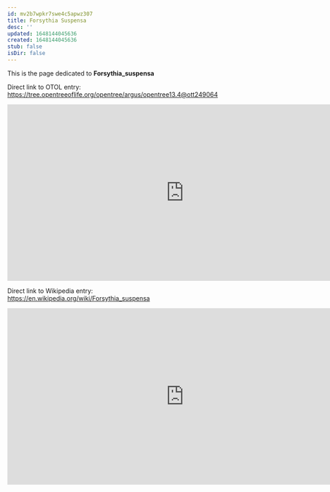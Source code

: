 ```yaml
---
id: mv2b7wpkr7swe4c5apwz307
title: Forsythia Suspensa
desc: ''
updated: 1648144045636
created: 1648144045636
stub: false
isDir: false
---
```

This is the page dedicated to **Forsythia_suspensa**


Direct link to OTOL entry: https://tree.opentreeoflife.org/opentree/argus/opentree13.4@ott249064



<html>
    <body>
    <iframe src="https://tree.opentreeoflife.org/opentree/argus/opentree13.4@ott249064"
    width="800" height="400" frameborder="0" allowfullscreen> </iframe>
    </body>
</html>
    


Direct link to Wikipedia entry: https://en.wikipedia.org/wiki/Forsythia_suspensa



<html>
    <body>
    <iframe src="https://en.wikipedia.org/wiki/Forsythia_suspensa"
    width="800" height="400" frameborder="0" allowfullscreen> </iframe>
    </body>
</html>
    
